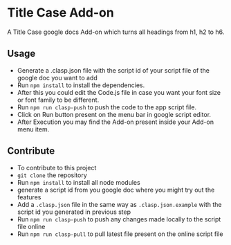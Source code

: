 # Title Case Add-on

A Title Case google docs Add-on which turns all headings from h1, h2 to h6.

## Usage

- Generate a .clasp.json file with the script id of your script file of the google doc you want to add
- Run `npm install` to install the dependencies.
- After this you could edit the Code.js file in case you want your font size or font family to be different.
- Run `npm run clasp-push` to push the code to the app script file.
- Click on Run button present on the menu bar in google script editor.
- After Execution you may find the Add-on present inside your Add-on menu item.

## Contribute

- To contribute to this project
- `git clone` the repository
- Run `npm install` to install all node modules
- generate a script id from you google doc where you might try out the features
- Add a `.clasp.json` file in the same way as `.clasp.json.example` with the script id you generated in previous step
- Run `npm run clasp-push` to push any changes made locally to the script file online
- Run `npm run clasp-pull` to pull latest file present on the online script file
